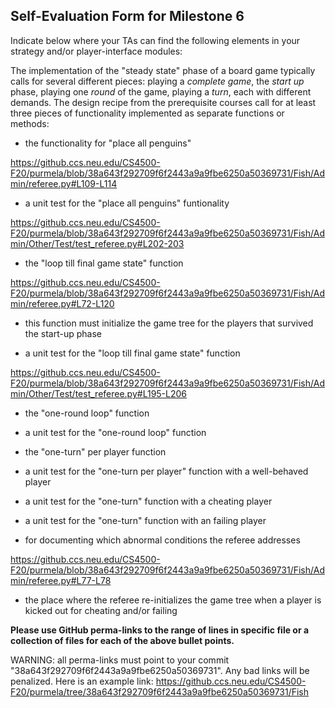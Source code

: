 ## Self-Evaluation Form for Milestone 6

Indicate below where your TAs can find the following elements in your strategy and/or player-interface modules:

The implementation of the "steady state" phase of a board game
typically calls for several different pieces: playing a *complete
game*, the *start up* phase, playing one *round* of the game, playing a *turn*,
each with different demands. The design recipe from the prerequisite courses call
for at least three pieces of functionality implemented as separate
functions or methods:

- the functionality for "place all penguins"

<https://github.ccs.neu.edu/CS4500-F20/purmela/blob/38a643f292709f6f2443a9a9fbe6250a50369731/Fish/Admin/referee.py#L109-L114>

- a unit test for the "place all penguins" funtionality

<https://github.ccs.neu.edu/CS4500-F20/purmela/blob/38a643f292709f6f2443a9a9fbe6250a50369731/Fish/Admin/Other/Test/test_referee.py#L202-203>

- the "loop till final game state"  function

<https://github.ccs.neu.edu/CS4500-F20/purmela/blob/38a643f292709f6f2443a9a9fbe6250a50369731/Fish/Admin/referee.py#L72-L120>

- this function must initialize the game tree for the players that survived the start-up phase


- a unit test for the "loop till final game state"  function

<https://github.ccs.neu.edu/CS4500-F20/purmela/blob/38a643f292709f6f2443a9a9fbe6250a50369731/Fish/Admin/Other/Test/test_referee.py#L195-L206>

- the "one-round loop" function


- a unit test for the "one-round loop" function


- the "one-turn" per player function


- a unit test for the "one-turn per player" function with a well-behaved player


- a unit test for the "one-turn" function with a cheating player


- a unit test for the "one-turn" function with an failing player


- for documenting which abnormal conditions the referee addresses

<https://github.ccs.neu.edu/CS4500-F20/purmela/blob/38a643f292709f6f2443a9a9fbe6250a50369731/Fish/Admin/referee.py#L77-L78>

- the place where the referee re-initializes the game tree when a player is kicked out for cheating and/or failing



**Please use GitHub perma-links to the range of lines in specific
file or a collection of files for each of the above bullet points.**

  WARNING: all perma-links must point to your commit "38a643f292709f6f2443a9a9fbe6250a50369731".
  Any bad links will be penalized.
  Here is an example link:
    <https://github.ccs.neu.edu/CS4500-F20/purmela/tree/38a643f292709f6f2443a9a9fbe6250a50369731/Fish>

